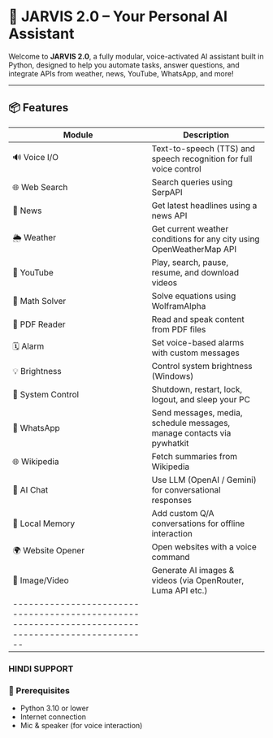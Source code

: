 # 🤖 JARVIS 2.0 – Your Personal AI Assistant

Welcome to **JARVIS 2.0**, a fully modular, voice-activated AI assistant built in Python, designed to help you automate tasks, answer questions, and integrate APIs from weather, news, YouTube, WhatsApp, and more!

---

## 📦 Features

| Module            | Description                                                                 |
|-------------------|-----------------------------------------------------------------------------|
| 🔊 Voice I/O      | Text-to-speech (TTS) and speech recognition for full voice control          |
| 🌐 Web Search     | Search queries using SerpAPI                                                |
| 📰 News           | Get latest headlines using a news API                                       |
| 🌦️ Weather        | Get current weather conditions for any city using OpenWeatherMap API        |
| 🎥 YouTube        | Play, search, pause, resume, and download videos                            |
| 🧮 Math Solver    | Solve equations using WolframAlpha                                          |
| 📖 PDF Reader     | Read and speak content from PDF files                                       |
| 🗓️ Alarm          | Set voice-based alarms with custom messages                                 |
| 💡 Brightness     | Control system brightness (Windows)                                         |
| 🔌 System Control | Shutdown, restart, lock, logout, and sleep your PC                          |
| 📱 WhatsApp       | Send messages, media, schedule messages, manage contacts via pywhatkit      |
| 🌐 Wikipedia      | Fetch summaries from Wikipedia                                              |
| 🧠 AI Chat        | Use LLM (OpenAI / Gemini) for conversational responses                      |
| 🧠 Local Memory   | Add custom Q/A conversations for offline interaction                        |
| 🌍 Website Opener | Open websites with a voice command                                          |
| 🎨 Image/Video    | Generate AI images & videos (via OpenRouter, Luma API etc.)                 |
|--------------------------------------------------------------------------------------------------|


### HINDI SUPPORT

### 🔧 Prerequisites

- Python 3.10 or lower
- Internet connection
- Mic & speaker (for voice interaction)

